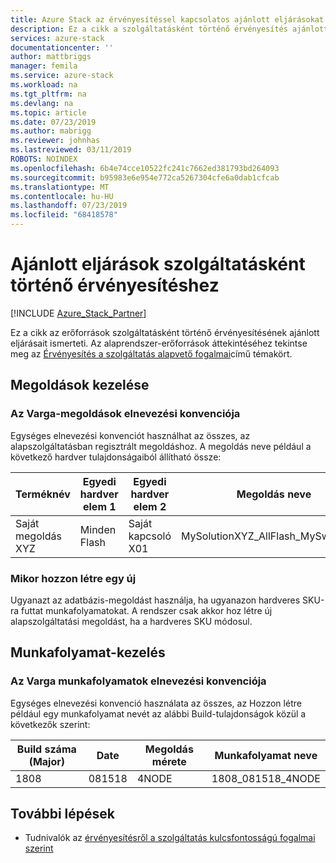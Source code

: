 ```yaml
---
title: Azure Stack az érvényesítéssel kapcsolatos ajánlott eljárásokat. | Microsoft Docs
description: Ez a cikk a szolgáltatásként történő érvényesítés ajánlott eljárásait ismerteti.
services: azure-stack
documentationcenter: ''
author: mattbriggs
manager: femila
ms.service: azure-stack
ms.workload: na
ms.tgt_pltfrm: na
ms.devlang: na
ms.topic: article
ms.date: 07/23/2019
ms.author: mabrigg
ms.reviewer: johnhas
ms.lastreviewed: 03/11/2019
ROBOTS: NOINDEX
ms.openlocfilehash: 6b4e74cce10522fc241c7662ed381793bd264093
ms.sourcegitcommit: b95983e6e954e772ca5267304cfe6a0dab1cfcab
ms.translationtype: MT
ms.contentlocale: hu-HU
ms.lasthandoff: 07/23/2019
ms.locfileid: "68418578"
---
```

# <a name="best-practices-for-validation-as-a-service"></a>Ajánlott eljárások szolgáltatásként történő érvényesítéshez

[!INCLUDE [Azure_Stack_Partner](./includes/azure-stack-partner-appliesto.md)]

Ez a cikk az erőforrások szolgáltatásként történő érvényesítésének ajánlott eljárásait ismerteti. Az alaprendszer-erőforrások áttekintéséhez tekintse meg az [Érvényesítés a szolgáltatás alapvető fogalmai](azure-stack-vaas-key-concepts.md)című témakört.

## <a name="solution-management"></a>Megoldások kezelése

### <a name="naming-convention-for-vaas-solutions"></a>Az Varga-megoldások elnevezési konvenciója

Egységes elnevezési konvenciót használhat az összes, az alapszolgáltatásban regisztrált megoldáshoz. A megoldás neve például a következő hardver tulajdonságaiból állítható össze:

|Terméknév | Egyedi hardver elem 1 | Egyedi hardver elem 2 | Megoldás neve
|---|---|---|---|
Saját megoldás XYZ |  Minden Flash | Saját kapcsoló X01 | MySolutionXYZ_AllFlash_MySwitchX01

### <a name="when-to-create-a-new-vaas-solution"></a>Mikor hozzon létre egy új

Ugyanazt az adatbázis-megoldást használja, ha ugyanazon hardveres SKU-ra futtat munkafolyamatokat. A rendszer csak akkor hoz létre új alapszolgáltatási megoldást, ha a hardveres SKU módosul.

## <a name="workflow-management"></a>Munkafolyamat-kezelés

### <a name="naming-convention-for-vaas-workflows"></a>Az Varga munkafolyamatok elnevezési konvenciója

Egységes elnevezési konvenció használata az összes, az Hozzon létre például egy munkafolyamat nevét az alábbi Build-tulajdonságok közül a következők szerint:

|Build száma (Major) | Date | Megoldás mérete | Munkafolyamat neve
|---|---|---| ---|
1808 | 081518 | 4NODE | 1808_081518_4NODE

## <a name="next-steps"></a>További lépések

- Tudnivalók az [érvényesítésről a szolgáltatás kulcsfontosságú fogalmai szerint](azure-stack-vaas-key-concepts.md)
